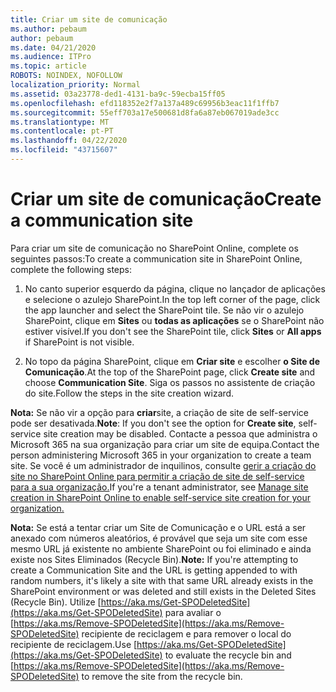 ```yaml
---
title: Criar um site de comunicação
ms.author: pebaum
author: pebaum
ms.date: 04/21/2020
ms.audience: ITPro
ms.topic: article
ROBOTS: NOINDEX, NOFOLLOW
localization_priority: Normal
ms.assetid: 03a23778-ded1-4131-ba9c-59ecba15ff05
ms.openlocfilehash: efd118352e2f7a137a489c69956b3eac11f1ffb7
ms.sourcegitcommit: 55eff703a17e500681d8fa6a87eb067019ade3cc
ms.translationtype: MT
ms.contentlocale: pt-PT
ms.lasthandoff: 04/22/2020
ms.locfileid: "43715607"
---
```

# <a name="create-a-communication-site"></a><span data-ttu-id="626cc-102">Criar um site de comunicação</span><span class="sxs-lookup"><span data-stu-id="626cc-102">Create a communication site</span></span>

<span data-ttu-id="626cc-103">Para criar um site de comunicação no SharePoint Online, complete os seguintes passos:</span><span class="sxs-lookup"><span data-stu-id="626cc-103">To create a communication site in SharePoint Online, complete the following steps:</span></span> 
  
1. <span data-ttu-id="626cc-104">No canto superior esquerdo da página, clique no lançador de aplicações e selecione o azulejo SharePoint.</span><span class="sxs-lookup"><span data-stu-id="626cc-104">In the top left corner of the page, click the app launcher and select the SharePoint tile.</span></span> <span data-ttu-id="626cc-105">Se não vir o azulejo SharePoint, clique em **Sites** ou **todas as aplicações** se o SharePoint não estiver visível.</span><span class="sxs-lookup"><span data-stu-id="626cc-105">If you don't see the SharePoint tile, click **Sites** or **All apps** if SharePoint is not visible.</span></span> 
    
2. <span data-ttu-id="626cc-106">No topo da página SharePoint, clique em **Criar site** e escolher **o Site de Comunicação**.</span><span class="sxs-lookup"><span data-stu-id="626cc-106">At the top of the SharePoint page, click **Create site** and choose **Communication Site**.</span></span> <span data-ttu-id="626cc-107">Siga os passos no assistente de criação do site.</span><span class="sxs-lookup"><span data-stu-id="626cc-107">Follow the steps in the site creation wizard.</span></span> 
    
 <span data-ttu-id="626cc-108">**Nota:** Se não vir a opção para **criar**site, a criação de site de self-service pode ser desativada.</span><span class="sxs-lookup"><span data-stu-id="626cc-108">**Note**: If you don't see the option for **Create site**, self-service site creation may be disabled.</span></span> <span data-ttu-id="626cc-109">Contacte a pessoa que administra o Microsoft 365 na sua organização para criar um site de equipa.</span><span class="sxs-lookup"><span data-stu-id="626cc-109">Contact the person administering Microsoft 365 in your organization to create a team site.</span></span> <span data-ttu-id="626cc-110">Se você é um administrador de inquilinos, consulte [gerir a criação do site no SharePoint Online para permitir a criação de site de self-service para a sua organização.](https://go.microsoft.com/fwlink/?linkid=2018780)</span><span class="sxs-lookup"><span data-stu-id="626cc-110">If you're a tenant administrator, see [Manage site creation in SharePoint Online to enable self-service site creation for your organization.](https://go.microsoft.com/fwlink/?linkid=2018780)</span></span>
  
 <span data-ttu-id="626cc-111">**Nota:** Se está a tentar criar um Site de Comunicação e o URL está a ser anexado com números aleatórios, é provável que seja um site com esse mesmo URL já existente no ambiente SharePoint ou foi eliminado e ainda existe nos Sites Eliminados (Recycle Bin).</span><span class="sxs-lookup"><span data-stu-id="626cc-111">**Note:** If you're attempting to create a Communication Site and the URL is getting appended to with random numbers, it's likely a site with that same URL already exists in the SharePoint environment or was deleted and still exists in the Deleted Sites (Recycle Bin).</span></span> <span data-ttu-id="626cc-112">Utilize [https://aka.ms/Get-SPODeletedSite](https://aka.ms/Get-SPODeletedSite) para avaliar o [https://aka.ms/Remove-SPODeletedSite](https://aka.ms/Remove-SPODeletedSite) recipiente de reciclagem e para remover o local do recipiente de reciclagem.</span><span class="sxs-lookup"><span data-stu-id="626cc-112">Use [https://aka.ms/Get-SPODeletedSite](https://aka.ms/Get-SPODeletedSite) to evaluate the recycle bin and [https://aka.ms/Remove-SPODeletedSite](https://aka.ms/Remove-SPODeletedSite) to remove the site from the recycle bin.</span></span> 
  

